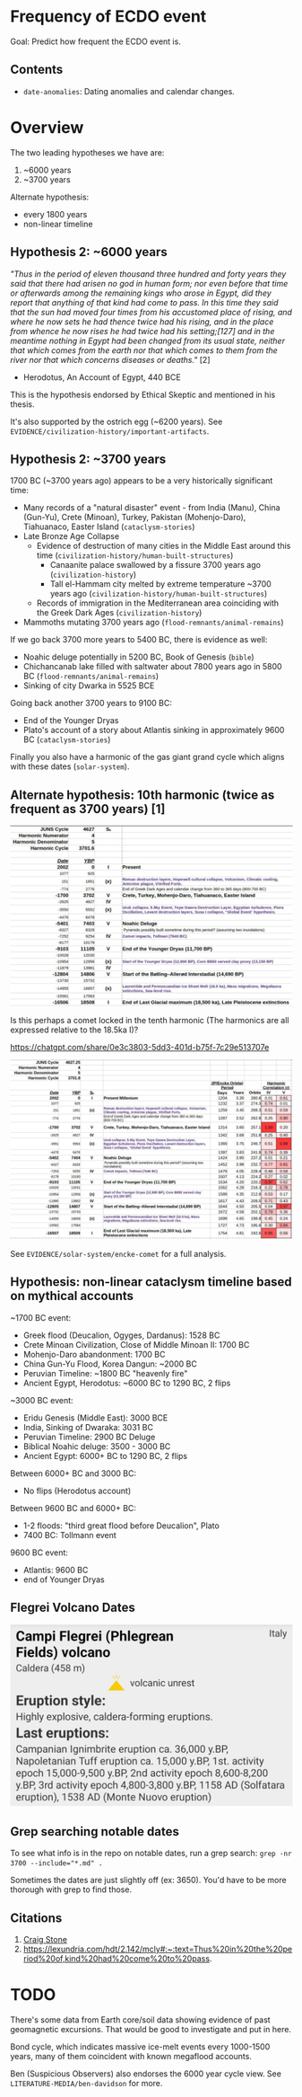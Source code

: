 # Frequency of ECDO event

Goal: Predict how frequent the ECDO event is.

## Contents

- `date-anomalies`: Dating anomalies and calendar changes.

# Overview

The two leading hypotheses we have are:
1. ~6000 years
2. ~3700 years

Alternate hypothesis:
- every 1800 years
- non-linear timeline

## Hypothesis 2: ~6000 years

*"Thus in the period of eleven thousand three hundred and forty years they said that there had arisen no god in human form; nor even before that time or afterwards among the remaining kings who arose in Egypt, did they report that anything of that kind had come to pass. In this time they said that the sun had moved four times from his accustomed place of rising, and where he now sets he had thence twice had his rising, and in the place from whence he now rises he had twice had his setting;[127] and in the meantime nothing in Egypt had been changed from its usual state, neither that which comes from the earth nor that which comes to them from the river nor that which concerns diseases or deaths."* [2]

- Herodotus, An Account of Egypt, 440 BCE

This is the hypothesis endorsed by Ethical Skeptic and mentioned in his thesis.

It's also supported by the ostrich egg (~6200 years). See `EVIDENCE/civilization-history/important-artifacts`.

## Hypothesis 2: ~3700 years

1700 BC (~3700 years ago) appears to be a very historically significant time:
- Many records of a "natural disaster" event - from India (Manu), China (Gun-Yu), Crete (Minoan), Turkey, Pakistan (Mohenjo-Daro), Tiahuanaco, Easter Island (`cataclysm-stories`)
- Late Bronze Age Collapse
	- Evidence of destruction of many cities in the Middle East around this time (`civilization-history/human-built-structures`)
		- Canaanite palace swallowed by a fissure 3700 years ago (`civilization-history`)
		- Tall el-Hammam city melted by extreme temperature ~3700 years ago (`civilization-history/human-built-structures`)
	- Records of immigration in the Mediterranean area coinciding with the Greek Dark Ages (`civilization-history`)
- Mammoths mutating 3700 years ago (`flood-remnants/animal-remains`)

If we go back 3700 more years to 5400 BC, there is evidence as well:
- Noahic deluge potentially in 5200 BC, Book of Genesis (`bible`)
- Chichancanab lake filled with saltwater about 7800 years ago in 5800 BC (`flood-remnants/animal-remains`)
- Sinking of city Dwarka in 5525 BCE

Going back another 3700 years to 9100 BC:
- End of the Younger Dryas
- Plato's account of a story about Atlantis sinking in approximately 9600 BC (`cataclysm-stories`)

Finally you also have a harmonic of the gas giant grand cycle which aligns with these dates (`solar-system`).

## Alternate hypothesis: 10th harmonic (twice as frequent as 3700 years) [1]

![x](img/tenth-harmonic.jpg "")

Is this perhaps a comet locked in the tenth harmonic (The harmonics are all expressed relative to the 18.5ka I)?

https://chatgpt.com/share/0e3c3803-5dd3-401d-b75f-7c29e513707e

![x](img/frequency.jpg "")

See `EVIDENCE/solar-system/encke-comet` for a full analysis.

## Hypothesis: non-linear cataclysm timeline based on mythical accounts

~1700 BC event:
- Greek flood (Deucalion, Ogyges, Dardanus): 1528 BC
- Crete Minoan Civilization, Close of Middle Minoan II: 1700 BC
- Mohenjo-Daro abandonment: 1700 BC
- China Gun-Yu Flood, Korea Dangun: ~2000 BC
- Peruvian Timeline: ~1800 BC "heavenly fire"
- Ancient Egypt, Herodotus: ~6000 BC to 1290 BC, 2 flips

~3000 BC event:
- Eridu Genesis (Middle East): 3000 BCE
- India, Sinking of Dwaraka: 3031 BC
- Peruvian Timeline: 2900 BC Deluge
- Biblical Noahic deluge: 3500 - 3000 BC
- Ancient Egypt: 6000+ BC to 1290 BC, 2 flips

Between 6000+ BC and 3000 BC:
- No flips (Herodotus account)

Between 9600 BC and 6000+ BC:
- 1-2 floods: "third great flood before Deucalion", Plato
- 7400 BC: Tollmann event

9600 BC event:
- Atlantis: 9600 BC
- end of Younger Dryas

## Flegrei Volcano Dates

![x](img/flegrei-volcano.jpg "")

## Grep searching notable dates

To see what info is in the repo on notable dates, run a grep search: `grep -nr 3700 --include="*.md" .`

Sometimes the dates are just slightly off (ex: 3650). You'd have to be more thorough with grep to find those.

## Citations

1. [Craig Stone](https://nobulart.com)
2. https://lexundria.com/hdt/2.142/mcly#:~:text=Thus%20in%20the%20period%20of,kind%20had%20come%20to%20pass.

# TODO

There's some data from Earth core/soil data showing evidence of past geomagnetic excursions. That would be good to investigate and put in here.

Bond cycle, which indicates massive ice-melt events every 1000-1500 years, many of them coincident with known megaflood accounts.

Ben (Suspicious Observers) also endorses the 6000 year cycle view. See `LITERATURE-MEDIA/ben-davidson` for more.